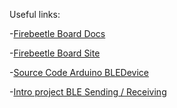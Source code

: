Useful links:

-[Firebeetle Board Docs](https://raw.githubusercontent.com/Robert-MARKII/Document/master/FireBeetle%20Board-ESP32%20User%20Manual%20update.pdf)

-[Firebeetle Board Site](https://wiki.dfrobot.com/FireBeetle_Board_ESP32_E_SKU_DFR0654#target_0)

-[Source Code Arduino BLEDevice](https://github.com/espressif/arduino-esp32/blob/master/libraries/BLE/src/BLEDevice.h)

-[Intro project BLE Sending / Receiving](https://randomnerdtutorials.com/esp32-ble-server-client/)

